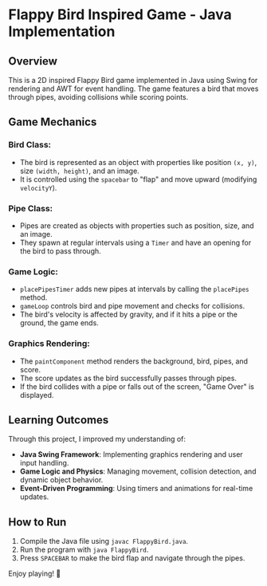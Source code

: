 # Flappy Bird Inspired Game - Java Implementation

## Overview
This is a 2D inspired Flappy Bird game implemented in Java using Swing for rendering and AWT for event handling. The game features a bird that moves through pipes, avoiding collisions while scoring points.

## Game Mechanics

### Bird Class:
- The bird is represented as an object with properties like position `(x, y)`, size `(width, height)`, and an image.
- It is controlled using the `spacebar` to "flap" and move upward (modifying `velocityY`).

### Pipe Class:
- Pipes are created as objects with properties such as position, size, and an image.
- They spawn at regular intervals using a `Timer` and have an opening for the bird to pass through.

### Game Logic:
- `placePipesTimer` adds new pipes at intervals by calling the `placePipes` method.
- `gameLoop` controls bird and pipe movement and checks for collisions.
- The bird's velocity is affected by gravity, and if it hits a pipe or the ground, the game ends.

### Graphics Rendering:
- The `paintComponent` method renders the background, bird, pipes, and score.
- The score updates as the bird successfully passes through pipes.
- If the bird collides with a pipe or falls out of the screen, "Game Over" is displayed.

## Learning Outcomes
Through this project, I improved my understanding of:
- **Java Swing Framework**: Implementing graphics rendering and user input handling.
- **Game Logic and Physics**: Managing movement, collision detection, and dynamic object behavior.
- **Event-Driven Programming**: Using timers and animations for real-time updates.

## How to Run
1. Compile the Java file using `javac FlappyBird.java`.
2. Run the program with `java FlappyBird`.
3. Press `SPACEBAR` to make the bird flap and navigate through the pipes.

Enjoy playing! 🚀
